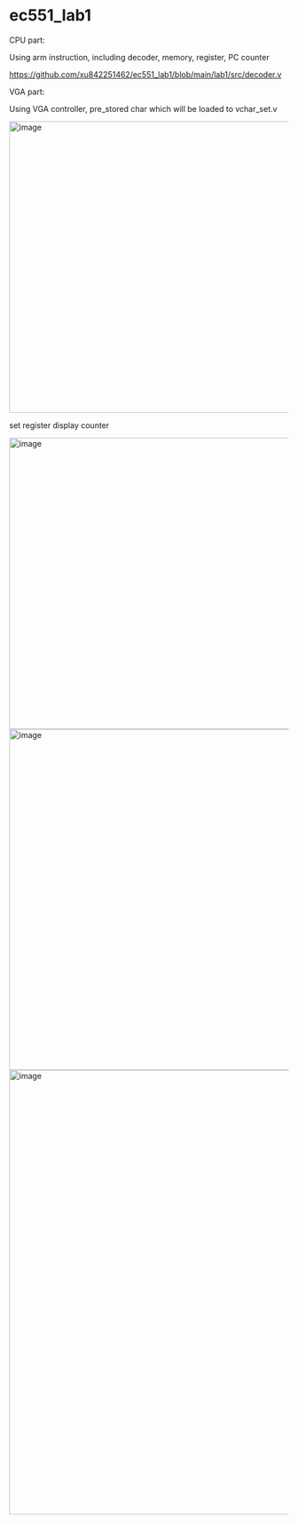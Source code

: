 # ec551_lab1

CPU part: </br> 

Using arm instruction, including decoder, memory, register, PC counter</br>

https://github.com/xu842251462/ec551_lab1/blob/main/lab1/src/decoder.v</br>


VGA part: </br>

Using VGA controller, pre_stored char which will be loaded to vchar_set.v</br>

<img width="525" alt="image" src="https://user-images.githubusercontent.com/39841029/214455986-5b724f2a-8cae-4f99-9358-3c995c09b27a.png">

set register display counter

<img width="525" alt="image" src="https://user-images.githubusercontent.com/39841029/214456066-a810e3df-78eb-40ad-8cad-a381ac7344a5.png">

<img width="614" alt="image" src="https://user-images.githubusercontent.com/39841029/214455277-a3c12a2e-5c7e-4d56-a42e-1b9a0ed0afa0.png">

<img width="801" alt="image" src="https://user-images.githubusercontent.com/39841029/214455877-92215769-d815-4666-9985-7bd2276f6082.png">

